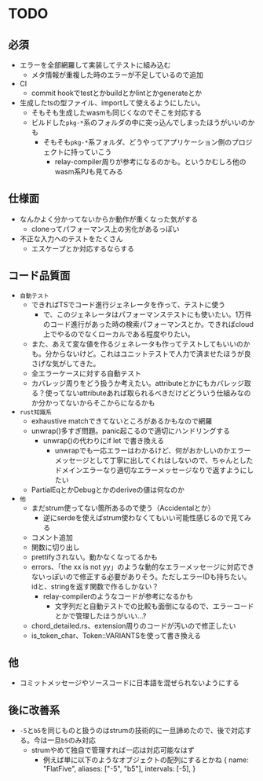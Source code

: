 # TODO

## 必須

- エラーを全部網羅して実装してテストに組み込む
  - メタ情報が重複した時のエラーが不足しているので追加
- CI
  - commit hookでtestとかbuildとかlintとかgenerateとか
- 生成したtsの型ファイル、importして使えるようにしたい。
  - そもそも生成したwasmも同じくなのでそこを対応する
  - ビルドした`pkg-*`系のフォルダの中に突っ込んでしまったほうがいいのかも
    - そもそも`pkg-*`系フォルダ、どうやってアプリケーション側のプロジェクトに持っていこう
      - relay-compiler周りが参考になるのかも。というかむしろ他のwasm系PJも見てみる

## 仕様面

- なんかよく分かってないからか動作が重くなった気がする
  - cloneってパフォーマンス上の劣化があるっぽい
- 不正な入力へのテストをたくさん
  - エスケープとか対応するならする

## コード品質面

- `自動テスト`
  - できればTSでコード進行ジェネレータを作って、テストに使う
    - で、このジェネレータはパフォーマンステストにも使いたい。1万件のコード進行があった時の検索パフォーマンスとか。できればcloud上でやるのでなくローカルである程度やりたい。
  - また、あえて変な値を作るジェネレータも作ってテストしてもいいのかも。分からないけど。これはユニットテストで人力で済ませたほうが良さげな気がしてきた。
  - 全エラーケースに対する自動テスト
  - カバレッジ周りをどう扱うか考えたい。attributeとかにもカバレッジ取る？使ってないattributeあれば取られるべきだけどどういう仕組みなのか分かってないからそこからになるかも
- `rust知識系`
  - exhaustive matchできてないところがあるかもなので網羅
  - unwrap()多すぎ問題。panic起こるので適切にハンドリングする
    - unwrap()の代わりにif let で書き換える
      - unwrapでも一応エラーはわかるけど、何がおかしいのかエラーメッセージとして丁寧に出してくれはしないので、ちゃんとしたドメインエラーなり適切なエラーメッセージなりで返すようにしたい
  - PartialEqとかDebugとかのderiveの値は何なのか
- `他`
  - まだstrum使ってない箇所あるので使う（Accidentalとか）
    - 逆にserdeを使えばstrum使わなくてもいい可能性感じるので見てみる
  - コメント追加
  - 関数に切り出し
  - prettifyされない。動かなくなってるかも
  - errors、「the xx is not yy」のような動的なエラーメッセージに対応できないっぽいので修正する必要がありそう。ただしエラーIDも持ちたい。idと、stringを返す関数で作るしかない？
    - relay-compilerのようなコードが参考になるかも
      - 文字列だと自動テストでの比較も面倒になるので、エラーコードとかで管理したほうがいい…?
  - chord_detailed.rs、extension周りのコードが汚いので修正したい
  - is_token_char、Token::VARIANTSを使って書き換える

## 他

- コミットメッセージやソースコードに日本語を混ぜられないようにする

## 後に改善系

- `-5`と`b5`を同じものと扱うのはstrumの技術的に一旦諦めたので、後で対応する。今は一旦`b5`のみ対応
  - strumやめて独自で管理すれば一応は対応可能なはず
    - 例えば単に以下のようなオブジェクトの配列にするとかね
      {
        name: "FlatFive",
        aliases: ["-5", "b5"],
        intervals: [-5],
      }

